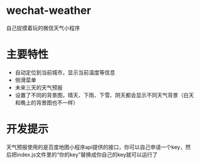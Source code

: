 # wechat-weather
自己捉摸着玩的微信天气小程序

# 主要特性
* 自动定位到当前城市，显示当前温度等信息
* 侧滑菜单
* 未来三天的天气预报
* 设置了不同的背景图，晴天、下雨、下雪、阴天都会显示不同天气背景（白天和晚上的背景图也不一样）

# 开发提示
天气预报使用的是百度地图小程序api提供的接口，你可以自己申请一个key，然后把index.js文件里的“你的key”替换成你自己的key就可以运行了